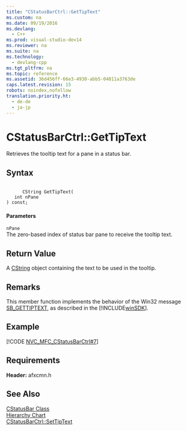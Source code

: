 ```yaml
---
title: "CStatusBarCtrl::GetTipText"
ms.custom: na
ms.date: 09/19/2016
ms.devlang: 
  - C++
ms.prod: visual-studio-dev14
ms.reviewer: na
ms.suite: na
ms.technology: 
  - devlang-cpp
ms.tgt_pltfrm: na
ms.topic: reference
ms.assetid: 36d456ff-66e3-4930-abb5-04011a3763de
caps.latest.revision: 15
robots: noindex,nofollow
translation.priority.ht: 
  - de-de
  - ja-jp
---
```

# CStatusBarCtrl::GetTipText
Retrieves the tooltip text for a pane in a status bar.  
  
## Syntax  
  
```  
  
      CString GetTipText(  
   int nPane   
) const;  
```  
  
#### Parameters  
 `nPane`  
 The zero-based index of status bar pane to receive the tooltip text.  
  
## Return Value  
 A [CString](../vs140/CStringT-Class.md) object containing the text to be used in the tooltip.  
  
## Remarks  
 This member function implements the behavior of the Win32 message [SB_GETTIPTEXT](http://msdn.microsoft.com/library/windows/desktop/bb760751), as described in the [!INCLUDE[winSDK](../vs140/includes/winSDK_md.md)].  
  
## Example  
 [!CODE [NVC_MFC_CStatusBarCtrl#7](../CodeSnippet/VS_Snippets_Cpp/NVC_MFC_CStatusBarCtrl#7)]  
  
## Requirements  
 **Header:** afxcmn.h  
  
## See Also  
 [CStatusBar Class](../vs140/CStatusBar-Class.md)   
 [Hierarchy Chart](../vs140/Hierarchy-Chart.md)   
 [CStatusBarCtrl::SetTipText](../vs140/CStatusBarCtrl--SetTipText.md)